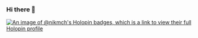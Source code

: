 ### Hi there 👋

[![An image of @nikmch's Holopin badges, which is a link to view their full Holopin profile](https://holopin.me/nikmch)](https://holopin.io/@nikmch)
<!--
**Nikmch/Nikmch** is a ✨ _special_ ✨ repository because its `README.md` (this file) appears on your GitHub profile.

Here are some ideas to get you started:

- 🔭 I’m currently working on ...
- 🌱 I’m currently learning React
- 👯 I’m looking to collaborate on ...
- 🤔 I’m looking for help with ...
- 💬 Ask me about ...
- 📫 How to reach me: ...
- 😄 Pronouns: She/Her
- ⚡ Fun fact: Your brain generates as much energy as a small light bulb even when you're sleeping.
-->
